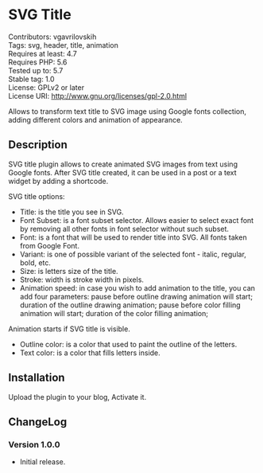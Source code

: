 # SVG Title

Contributors: vgavrilovskih  
Tags: svg, header, title, animation  
Requires at least: 4.7  
Requires PHP: 5.6  
Tested up to: 5.7  
Stable tag: 1.0  
License: GPLv2 or later  
License URI: http://www.gnu.org/licenses/gpl-2.0.html  

Allows to transform text title to SVG image using Google fonts collection, adding different colors and animation of appearance.

## Description

SVG title plugin allows to create animated SVG images from text using Google fonts. After SVG title created, it can be used in a post or a text widget by adding a shortcode.

SVG title options:

 * Title: is the title you see in SVG.
 * Font Subset: is a font subset selector. Allows easier to select exact font by removing all other fonts in font selector without such subset.
 * Font: is a font that will be used to render title into SVG. All fonts taken from Google Font.
 * Variant: is one of possible variant of the selected font - italic, regular, bold, etc.
 * Size: is letters size of the title.
 * Stroke: width is stroke width in pixels.
 * Animation speed: in case you wish to add animation to the title, you can add four parameters:
	pause before outline drawing animation will start;
	duration of the outline drawing animation;
	pause before color filling animation will start;
	duration of the color filling animation;

Animation starts if SVG title is visible.

 * Outline color: is a color that used to paint the outline of the letters.
 * Text color: is a color that fills letters inside.

## Installation

Upload the plugin to your blog, Activate it.

## ChangeLog

### Version 1.0.0

* Initial release.
